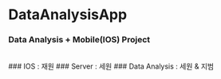 # DataAnalysisApp
### Data Analysis + Mobile(IOS) Project
<br>
### IOS : 재원
### Server : 세원
### Data Analysis : 세원 & 지범

